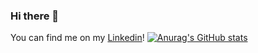 ### Hi there 👋
You can find me on my [Linkedin](https://www.linkedin.com/in/pamela-anderson-sales/)!
[![Anurag's GitHub stats](https://github-readme-stats.vercel.app/api?username=pamsalesr&count_private=true&show_icons=true)](https://github.com/pamsalesr/github-readme-stats)

<!--
**pamsalesr/pamsalesr** is a ✨ _special_ ✨ repository because its `README.md` (this file) appears on your GitHub profile.

Here are some ideas to get you started:

- 🔭 I’m currently working on ...
- 🌱 I’m currently learning ...
- 👯 I’m looking to collaborate on ...
- 🤔 I’m looking for help with ...
- 💬 Ask me about ...
- 📫 How to reach me: ...
- 😄 Pronouns: ...
- ⚡ Fun fact: ...
-->
